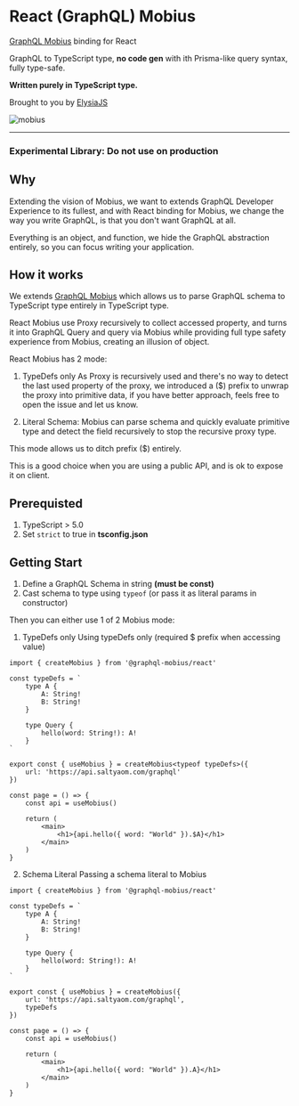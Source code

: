 # React (GraphQL) Mobius
[GraphQL Mobius](https://github.com/SaltyAom/mobius) binding for React

GraphQL to TypeScript type, **no code gen** with ith Prisma-like query syntax, fully type-safe.

**Written purely in TypeScript type.**


Brought to you by [ElysiaJS](https://elysiajs.com)

![mobius](https://github.com/SaltyAom/mobius/assets/35027979/0bb3291e-49f2-45da-9bcf-3e283ec3cc4d)

---

### Experimental Library: Do not use on production

## Why
Extending the vision of Mobius, we want to extends GraphQL Developer Experience to its fullest, and with React binding for Mobius, we change the way you write GraphQL, is that you don't want GraphQL at all.

Everything is an object, and function, we hide the GraphQL abstraction entirely, so you can focus writing your application.

## How it works
We extends [GraphQL Mobius](https://github.com/SaltyAom/mobius) which allows us to parse GraphQL schema to TypeScript type entirely in TypeScript type.

React Mobius use Proxy recursively to collect accessed property, and turns it into GraphQL Query and query via Mobius while providing full type safety experience from Mobius, creating an illusion of object.

React Mobius has 2 mode:
1. TypeDefs only
As Proxy is recursively used and there's no way to detect the last used property of the proxy, we introduced a ($) prefix to unwrap the proxy into primitive data, if you have better approach, feels free to open the issue and let us know.

2. Literal Schema:
Mobius can parse schema and quickly evaluate primitive type and detect the field recursively to stop the recursive proxy type.

This mode allows us to ditch prefix ($) entirely.

This is a good choice when you are using a public API, and is ok to expose it on client.

## Prerequisted
1. TypeScript > 5.0
2. Set `strict` to true in **tsconfig.json**

## Getting Start
1. Define a GraphQL Schema in string **(must be const)**
2. Cast schema to type using `typeof` (or pass it as literal params in constructor)

Then you can either use 1 of 2 Mobius mode:

1. TypeDefs only
Using typeDefs only (required $ prefix when accessing value)

```tsx
import { createMobius } from '@graphql-mobius/react'

const typeDefs = `
    type A {
        A: String!
        B: String!
    }

    type Query {
        hello(word: String!): A!
    }
`

export const { useMobius } = createMobius<typeof typeDefs>({
    url: 'https://api.saltyaom.com/graphql'
})

const page = () => {
    const api = useMobius()

    return (
        <main>
            <h1>{api.hello({ word: "World" }).$A}</h1>
        </main>
    )
}
```

2. Schema Literal
Passing a schema literal to Mobius

```tsx
import { createMobius } from '@graphql-mobius/react'

const typeDefs = `
    type A {
        A: String!
        B: String!
    }

    type Query {
        hello(word: String!): A!
    }
`

export const { useMobius } = createMobius({
    url: 'https://api.saltyaom.com/graphql',
    typeDefs
})

const page = () => {
    const api = useMobius()

    return (
        <main>
            <h1>{api.hello({ word: "World" }).A}</h1>
        </main>
    )
}
```